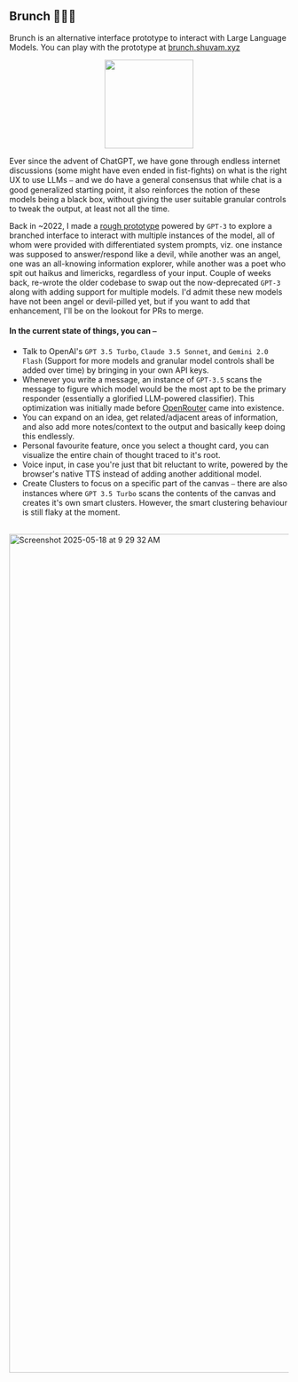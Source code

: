 ## Brunch 🍞🍳🍜
Brunch is an alternative interface prototype to interact with Large Language Models. You can play with the prototype at [brunch.shuvam.xyz](https://brunch.shuvam.xyz/)

<div align="center" style="margin: 12px auto;"><img src="https://github.com/user-attachments/assets/664b8e9e-4db0-468e-80a2-10734fda91e8" width="160px"/></div>

Ever since the advent of ChatGPT, we have gone through endless internet discussions (some might have even ended in fist-fights) on what is the right UX to use LLMs ⎯ and we do have a general consensus that while chat is a good generalized starting point, it also reinforces the notion of these models being a black box, without giving the user suitable granular controls to tweak the output, at least not all the time.

Back in ~2022, I made a [rough prototype](https://x.com/shuvam360/status/1919380728434896956) powered by `GPT-3` to explore a branched interface to interact with multiple instances of the model, all of whom were provided with differentiated system prompts, viz. one instance was supposed to answer/respond like a devil, while another was an angel, one was an all-knowing information explorer, while another was a poet who spit out haikus and limericks, regardless of your input. Couple of weeks back, re-wrote the older codebase to swap out the now-deprecated `GPT-3` along with adding support for multiple models. 
I'd admit these new models have not been angel or devil-pilled yet, but if you want to add that enhancement, I'll be on the lookout for PRs to merge.

#### In the current state of things, you can ⎯
- Talk to OpenAI's `GPT 3.5 Turbo`, `Claude 3.5 Sonnet`, and `Gemini 2.0 Flash` (Support for more models and granular model controls shall be added over time) by bringing in your own API keys.
- Whenever you write a message, an instance of `GPT-3.5` scans the message to figure which model would be the most apt to be the primary responder (essentially a glorified LLM-powered classifier). This optimization was initially made before [OpenRouter](https://openrouter.ai/) came into existence.
- You can expand on an idea, get related/adjacent areas of information, and also add more notes/context to the output and basically keep doing this endlessly.
- Personal favourite feature, once you select a thought card, you can visualize the entire chain of thought traced to it's root.
- Voice input, in case you're just that bit reluctant to write, powered by the browser's native TTS instead of adding another additional model.
- Create Clusters to focus on a specific part of the canvas ⎯ there are also instances where `GPT 3.5 Turbo` scans the contents of the canvas and creates it's own smart clusters. However, the smart clustering behaviour is still flaky at the moment.

<br/>

<img width="1512" alt="Screenshot 2025-05-18 at 9 29 32 AM" src="https://github.com/user-attachments/assets/41131585-7f97-47c1-8644-2f42ff5051e9" />

